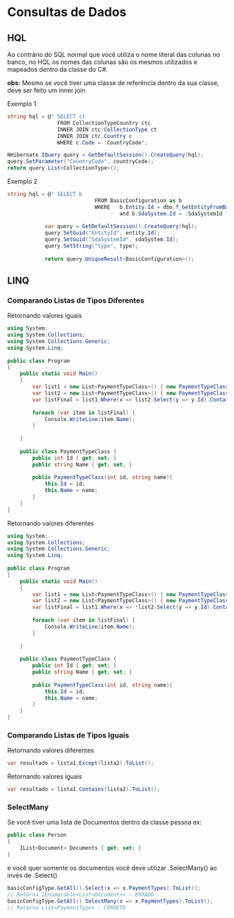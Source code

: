 # Consultas de Dados

## HQL

Ao contrário do SQL normal que você utiliza o nome literal das colunas no banco, no HQL os nomes das colunas são os mesmos utilizados e mapeados dentro da classe do C\#.

**obs:** Mesmo se você tiver uma classe de referência dentro da sua classe, deve ser feito um inner join

Exemplo 1

```csharp
string hql = @" SELECT ct
                FROM CollectionTypeCountry ctc
                INNER JOIN ctc.CollectionType ct
                INNER JOIN ctc.Country c
                WHERE c.Code = :CountryCode";

NHibernate.IQuery query = GetDefaultSession().CreateQuery(hql);
query.SetParameter("CountryCode", countryCode);
return query.List<CollectionType>();
```

Exemplo 2

```csharp
string hql = @" SELECT b
                            FROM BasicConfiguration as b
                            WHERE   b.Entity.Id = dbo.f_GetEntityFromBasicConfiguration(:EntityId,:SdaSystemId,:type)
                                    and b.SdaSystem.Id = :SdaSystemId ";
 
            var query = GetDefaultSession().CreateQuery(hql);
            query.SetGuid("EntityId", entity.Id);
            query.SetGuid("SdaSystemId", sdaSystem.Id);
            query.SetString("type", type);
 
            return query.UniqueResult<BasicConfiguration>();
```

## **LINQ**

### Comparando Listas de Tipos Diferentes

Retornando valores iguais

```csharp
using System;
using System.Collections;
using System.Collections.Generic;
using System.Linq;
                    
public class Program
{
    public static void Main()
    {
		var list1 = new List<PaymentTypeClass>() { new PaymentTypeClass(1, "Dinheiro"), new PaymentTypeClass(2, "Cheque")};
		var list2 = new List<PaymentTypeClass>() { new PaymentTypeClass(1, "Dinheiro")};
		var listFinal = list1.Where(x => list2.Select(y => y.Id).Contains(x.Id));
		
		foreach (var item in listFinal) {
			Console.WriteLine(item.Name);
		}
		
	}
	
	public class PaymentTypeClass {
		public int Id { get; set; }
		public string Name { get; set; }
		
		public PaymentTypeClass(int id, string name){
			this.Id = id;
			this.Name = name;
		}
	}
}
```

Retornando valores diferentes

```csharp
using System;
using System.Collections;
using System.Collections.Generic;
using System.Linq;
                    
public class Program
{
    public static void Main()
    {
		var list1 = new List<PaymentTypeClass>() { new PaymentTypeClass(1, "Dinheiro"), new PaymentTypeClass(2, "Cheque")};
		var list2 = new List<PaymentTypeClass>() { new PaymentTypeClass(1, "Dinheiro")};
		var listFinal = list1.Where(x => !list2.Select(y => y.Id).Contains(x.Id));
		
		foreach (var item in listFinal) {
			Console.WriteLine(item.Name);
		}
		
	}
	
	public class PaymentTypeClass {
		public int Id { get; set; }
		public string Name { get; set; }
		
		public PaymentTypeClass(int id, string name){
			this.Id = id;
			this.Name = name;
		}
	}
}
```

### Comparando Listas de Tipos Iguais

Retornando valores diferentes

```csharp
var resultado = lista1.Except(lista2).ToList();
```

Retornando valores iguais

```csharp
var resultado = lista1.Contains(lista2).ToList();
```

### SelectMany

Se você tiver uma lista de Documentos dentro da classe pessoa ex:

```csharp
public class Person
{
    IList<Document> Documents { get; set; }
}
```

e você quer somente os documentos você deve utilizar .SelectMany\(\) ao invés de .Select\(\)

```csharp
basicConfigType.GetAll().Select(x => x.PaymentTypes).ToList();
// Retorna IEnumerable<List<Document>> - ERRADO
basicConfigType.GetAll().SelectMany(x => x.PaymentTypes).ToList();
// Retorna List<PaymentType> - CORRETO
```


